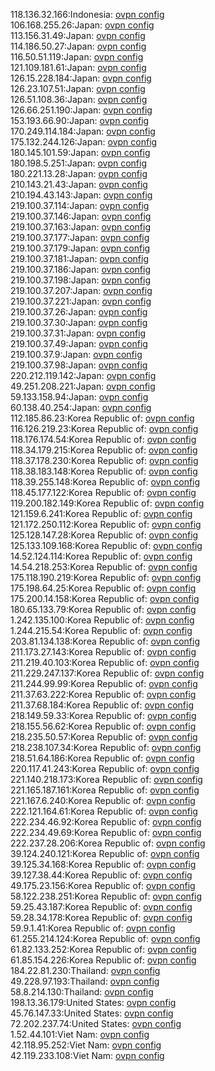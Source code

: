118.136.32.166:Indonesia: [ovpn config](vpn/118_136_32_166.ovpn)  
106.168.255.26:Japan: [ovpn config](vpn/106_168_255_26.ovpn)  
113.156.31.49:Japan: [ovpn config](vpn/113_156_31_49.ovpn)  
114.186.50.27:Japan: [ovpn config](vpn/114_186_50_27.ovpn)  
116.50.51.119:Japan: [ovpn config](vpn/116_50_51_119.ovpn)  
121.109.181.61:Japan: [ovpn config](vpn/121_109_181_61.ovpn)  
126.15.228.184:Japan: [ovpn config](vpn/126_15_228_184.ovpn)  
126.23.107.51:Japan: [ovpn config](vpn/126_23_107_51.ovpn)  
126.51.108.36:Japan: [ovpn config](vpn/126_51_108_36.ovpn)  
126.66.251.190:Japan: [ovpn config](vpn/126_66_251_190.ovpn)  
153.193.66.90:Japan: [ovpn config](vpn/153_193_66_90.ovpn)  
170.249.114.184:Japan: [ovpn config](vpn/170_249_114_184.ovpn)  
175.132.244.126:Japan: [ovpn config](vpn/175_132_244_126.ovpn)  
180.145.101.59:Japan: [ovpn config](vpn/180_145_101_59.ovpn)  
180.198.5.251:Japan: [ovpn config](vpn/180_198_5_251.ovpn)  
180.221.13.28:Japan: [ovpn config](vpn/180_221_13_28.ovpn)  
210.143.21.43:Japan: [ovpn config](vpn/210_143_21_43.ovpn)  
210.194.43.143:Japan: [ovpn config](vpn/210_194_43_143.ovpn)  
219.100.37.114:Japan: [ovpn config](vpn/219_100_37_114.ovpn)  
219.100.37.146:Japan: [ovpn config](vpn/219_100_37_146.ovpn)  
219.100.37.163:Japan: [ovpn config](vpn/219_100_37_163.ovpn)  
219.100.37.177:Japan: [ovpn config](vpn/219_100_37_177.ovpn)  
219.100.37.179:Japan: [ovpn config](vpn/219_100_37_179.ovpn)  
219.100.37.181:Japan: [ovpn config](vpn/219_100_37_181.ovpn)  
219.100.37.186:Japan: [ovpn config](vpn/219_100_37_186.ovpn)  
219.100.37.198:Japan: [ovpn config](vpn/219_100_37_198.ovpn)  
219.100.37.207:Japan: [ovpn config](vpn/219_100_37_207.ovpn)  
219.100.37.221:Japan: [ovpn config](vpn/219_100_37_221.ovpn)  
219.100.37.26:Japan: [ovpn config](vpn/219_100_37_26.ovpn)  
219.100.37.30:Japan: [ovpn config](vpn/219_100_37_30.ovpn)  
219.100.37.31:Japan: [ovpn config](vpn/219_100_37_31.ovpn)  
219.100.37.49:Japan: [ovpn config](vpn/219_100_37_49.ovpn)  
219.100.37.9:Japan: [ovpn config](vpn/219_100_37_9.ovpn)  
219.100.37.98:Japan: [ovpn config](vpn/219_100_37_98.ovpn)  
220.212.119.142:Japan: [ovpn config](vpn/220_212_119_142.ovpn)  
49.251.208.221:Japan: [ovpn config](vpn/49_251_208_221.ovpn)  
59.133.158.94:Japan: [ovpn config](vpn/59_133_158_94.ovpn)  
60.138.40.254:Japan: [ovpn config](vpn/60_138_40_254.ovpn)  
112.185.86.23:Korea Republic of: [ovpn config](vpn/112_185_86_23.ovpn)  
116.126.219.23:Korea Republic of: [ovpn config](vpn/116_126_219_23.ovpn)  
118.176.174.54:Korea Republic of: [ovpn config](vpn/118_176_174_54.ovpn)  
118.34.179.215:Korea Republic of: [ovpn config](vpn/118_34_179_215.ovpn)  
118.37.178.230:Korea Republic of: [ovpn config](vpn/118_37_178_230.ovpn)  
118.38.183.148:Korea Republic of: [ovpn config](vpn/118_38_183_148.ovpn)  
118.39.255.148:Korea Republic of: [ovpn config](vpn/118_39_255_148.ovpn)  
118.45.177.122:Korea Republic of: [ovpn config](vpn/118_45_177_122.ovpn)  
119.200.182.149:Korea Republic of: [ovpn config](vpn/119_200_182_149.ovpn)  
121.159.6.241:Korea Republic of: [ovpn config](vpn/121_159_6_241.ovpn)  
121.172.250.112:Korea Republic of: [ovpn config](vpn/121_172_250_112.ovpn)  
125.128.147.28:Korea Republic of: [ovpn config](vpn/125_128_147_28.ovpn)  
125.133.109.168:Korea Republic of: [ovpn config](vpn/125_133_109_168.ovpn)  
14.52.124.114:Korea Republic of: [ovpn config](vpn/14_52_124_114.ovpn)  
14.54.218.253:Korea Republic of: [ovpn config](vpn/14_54_218_253.ovpn)  
175.118.190.219:Korea Republic of: [ovpn config](vpn/175_118_190_219.ovpn)  
175.198.64.25:Korea Republic of: [ovpn config](vpn/175_198_64_25.ovpn)  
175.200.14.158:Korea Republic of: [ovpn config](vpn/175_200_14_158.ovpn)  
180.65.133.79:Korea Republic of: [ovpn config](vpn/180_65_133_79.ovpn)  
1.242.135.100:Korea Republic of: [ovpn config](vpn/1_242_135_100.ovpn)  
1.244.215.54:Korea Republic of: [ovpn config](vpn/1_244_215_54.ovpn)  
203.81.134.138:Korea Republic of: [ovpn config](vpn/203_81_134_138.ovpn)  
211.173.27.143:Korea Republic of: [ovpn config](vpn/211_173_27_143.ovpn)  
211.219.40.103:Korea Republic of: [ovpn config](vpn/211_219_40_103.ovpn)  
211.229.247.137:Korea Republic of: [ovpn config](vpn/211_229_247_137.ovpn)  
211.244.99.99:Korea Republic of: [ovpn config](vpn/211_244_99_99.ovpn)  
211.37.63.222:Korea Republic of: [ovpn config](vpn/211_37_63_222.ovpn)  
211.37.68.184:Korea Republic of: [ovpn config](vpn/211_37_68_184.ovpn)  
218.149.59.33:Korea Republic of: [ovpn config](vpn/218_149_59_33.ovpn)  
218.155.56.62:Korea Republic of: [ovpn config](vpn/218_155_56_62.ovpn)  
218.235.50.57:Korea Republic of: [ovpn config](vpn/218_235_50_57.ovpn)  
218.238.107.34:Korea Republic of: [ovpn config](vpn/218_238_107_34.ovpn)  
218.51.64.186:Korea Republic of: [ovpn config](vpn/218_51_64_186.ovpn)  
220.117.41.243:Korea Republic of: [ovpn config](vpn/220_117_41_243.ovpn)  
221.140.218.173:Korea Republic of: [ovpn config](vpn/221_140_218_173.ovpn)  
221.165.187.161:Korea Republic of: [ovpn config](vpn/221_165_187_161.ovpn)  
221.167.6.240:Korea Republic of: [ovpn config](vpn/221_167_6_240.ovpn)  
222.121.164.61:Korea Republic of: [ovpn config](vpn/222_121_164_61.ovpn)  
222.234.46.92:Korea Republic of: [ovpn config](vpn/222_234_46_92.ovpn)  
222.234.49.69:Korea Republic of: [ovpn config](vpn/222_234_49_69.ovpn)  
222.237.28.206:Korea Republic of: [ovpn config](vpn/222_237_28_206.ovpn)  
39.124.240.121:Korea Republic of: [ovpn config](vpn/39_124_240_121.ovpn)  
39.125.34.168:Korea Republic of: [ovpn config](vpn/39_125_34_168.ovpn)  
39.127.38.44:Korea Republic of: [ovpn config](vpn/39_127_38_44.ovpn)  
49.175.23.156:Korea Republic of: [ovpn config](vpn/49_175_23_156.ovpn)  
58.122.238.251:Korea Republic of: [ovpn config](vpn/58_122_238_251.ovpn)  
59.25.43.187:Korea Republic of: [ovpn config](vpn/59_25_43_187.ovpn)  
59.28.34.178:Korea Republic of: [ovpn config](vpn/59_28_34_178.ovpn)  
59.9.1.41:Korea Republic of: [ovpn config](vpn/59_9_1_41.ovpn)  
61.255.214.124:Korea Republic of: [ovpn config](vpn/61_255_214_124.ovpn)  
61.82.133.252:Korea Republic of: [ovpn config](vpn/61_82_133_252.ovpn)  
61.85.154.226:Korea Republic of: [ovpn config](vpn/61_85_154_226.ovpn)  
184.22.81.230:Thailand: [ovpn config](vpn/184_22_81_230.ovpn)  
49.228.97.193:Thailand: [ovpn config](vpn/49_228_97_193.ovpn)  
58.8.214.130:Thailand: [ovpn config](vpn/58_8_214_130.ovpn)  
198.13.36.179:United States: [ovpn config](vpn/198_13_36_179.ovpn)  
45.76.147.33:United States: [ovpn config](vpn/45_76_147_33.ovpn)  
72.202.237.74:United States: [ovpn config](vpn/72_202_237_74.ovpn)  
1.52.44.101:Viet Nam: [ovpn config](vpn/1_52_44_101.ovpn)  
42.118.95.252:Viet Nam: [ovpn config](vpn/42_118_95_252.ovpn)  
42.119.233.108:Viet Nam: [ovpn config](vpn/42_119_233_108.ovpn)  
